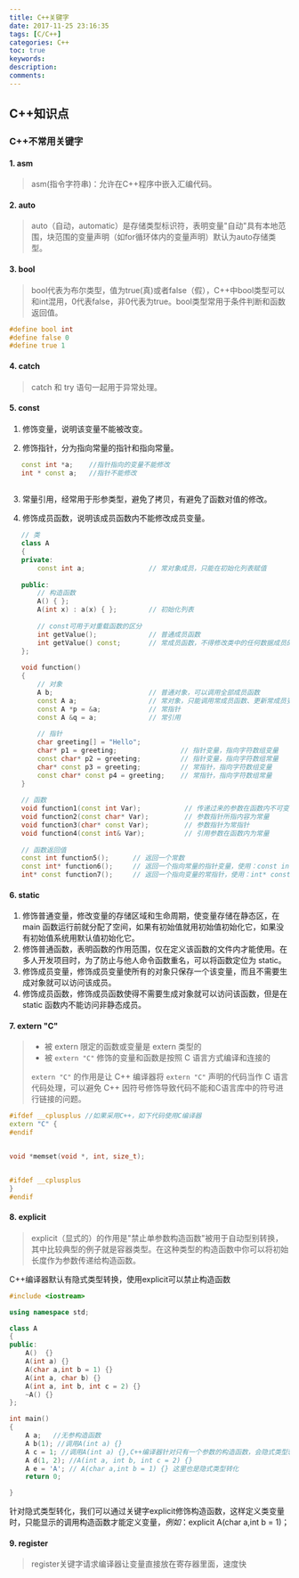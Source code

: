 ```yaml
---
title: C++关键字
date: 2017-11-25 23:16:35
tags: [C/C++]
categories: C++
toc: true
keywords: 
description: 
comments: 
---
```


## **C++知识点**


### **C++不常用关键字**


#### **1. asm**


> asm(指令字符串)：允许在C++程序中嵌入汇编代码。


#### **2. auto**


> auto（自动，automatic）是存储类型标识符，表明变量"自动"具有本地范围，块范围的变量声明（如for循环体内的变量声明）默认为auto存储类型。


#### **3. bool**


> bool代表为布尔类型，值为true(真)或者false（假），C++中bool类型可以和int混用，0代表false，非0代表为true。bool类型常用于条件判断和函数返回值。


```C++
#define bool int
#define false 0
#define true 1
```


#### **4. catch**


> catch 和 try 语句一起用于异常处理。


#### **5. const**


1. 修饰变量，说明该变量不能被改变。


2. 修饰指针，分为指向常量的指针和指向常量。


```C++
   const int *a;	//指针指向的变量不能修改
   int * const a;	//指针不能修改
   
   ```


3. 常量引用，经常用于形参类型，避免了拷贝，有避免了函数对值的修改。


4. 修饰成员函数，说明该成员函数内不能修改成员变量。


```C++
   // 类
   class A
   {
   private:
       const int a;                // 常对象成员，只能在初始化列表赋值
   
   public:
       // 构造函数
       A() { };
       A(int x) : a(x) { };        // 初始化列表
   
       // const可用于对重载函数的区分
       int getValue();             // 普通成员函数
       int getValue() const;       // 常成员函数，不得修改类中的任何数据成员的值
   };
   
   void function()
   {
       // 对象
       A b;                        // 普通对象，可以调用全部成员函数
       const A a;                  // 常对象，只能调用常成员函数、更新常成员变量
       const A *p = &a;            // 常指针
       const A &q = a;             // 常引用
   
       // 指针
       char greeting[] = "Hello";
       char* p1 = greeting;                // 指针变量，指向字符数组变量
       const char* p2 = greeting;          // 指针变量，指向字符数组常量
       char* const p3 = greeting;          // 常指针，指向字符数组变量
       const char* const p4 = greeting;    // 常指针，指向字符数组常量
   }
   
   // 函数
   void function1(const int Var);           // 传递过来的参数在函数内不可变
   void function2(const char* Var);         // 参数指针所指内容为常量
   void function3(char* const Var);         // 参数指针为常指针
   void function4(const int& Var);          // 引用参数在函数内为常量
   
   // 函数返回值
   const int function5();      // 返回一个常数
   const int* function6();     // 返回一个指向常量的指针变量，使用：const int *p = function6();
   int* const function7();     // 返回一个指向变量的常指针，使用：int* const p = function7();
   ```


#### **6. static**


1. 修饰普通变量，修改变量的存储区域和生命周期，使变量存储在静态区，在 main 函数运行前就分配了空间，如果有初始值就用初始值初始化它，如果没有初始值系统用默认值初始化它。
2. 修饰普通函数，表明函数的作用范围，仅在定义该函数的文件内才能使用。在多人开发项目时，为了防止与他人命令函数重名，可以将函数定位为 static。
3. 修饰成员变量，修饰成员变量使所有的对象只保存一个该变量，而且不需要生成对象就可以访问该成员。
4. 修饰成员函数，修饰成员函数使得不需要生成对象就可以访问该函数，但是在 static 函数内不能访问非静态成员。


#### **7. extern "C"**


> - 被 extern 限定的函数或变量是 extern 类型的
> - 被 `extern "C"` 修饰的变量和函数是按照 C 语言方式编译和连接的
>
> `extern "C"` 的作用是让 C++ 编译器将 `extern "C"` 声明的代码当作 C 语言代码处理，可以避免 C++ 因符号修饰导致代码不能和C语言库中的符号进行链接的问题。


```C++
#ifdef __cplusplus //如果采用C++，如下代码使用C编译器
extern "C" {
#endif


void *memset(void *, int, size_t);


#ifdef __cplusplus
}
#endif
```


#### **8. explicit**


> explicit（显式的）的作用是"禁止单参数构造函数"被用于自动型别转换，其中比较典型的例子就是容器类型。在这种类型的构造函数中你可以将初始长度作为参数传递给构造函数。

C++编译器默认有隐式类型转换，使用explicit可以禁止构造函数

```C++
#include <iostream>

using namespace std;

class A
{
public:
    A()  {}
    A(int a) {}
    A(char a,int b = 1) {}
    A(int a, char b) {}
    A(int a, int b, int c = 2) {}
    ~A() {}
};

int main()
{
    A a;   //无参构造函数
    A b(1); //调用A(int a) {}
    A c = 1; //调用A(int a) {},C++编译器针对只有一个参数的构造函数，会隐式类型转换,通过右值类型直接调用参数类型相同（排除默认参数的构造函数也是符合的）的构造函数
    A d(1, 2); //A(int a, int b, int c = 2) {}
    A e = 'A'; // A(char a,int b = 1) {} 这里也是隐式类型转化
    return 0;

}
```

针对隐式类型转化，我们可以通过关键字explicit修饰构造函数，这样定义类变量时，只能显示的调用构造函数才能定义变量，*例如*：explicit A(char a,int b = 1)；

#### **9. register** 


> register关键字请求编译器让变量直接放在寄存器里面，速度快